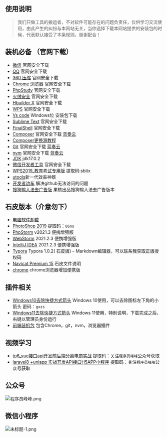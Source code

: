 ## 使用说明

> 我们只做工具的搬运者，不对软件可能存在的问题负责任，仅供学习交流使用，由此产生的纠纷与本网站无关，当你选择下载本网站提供的安装包的时候，代表默认接受了本条规则。谢谢配合！

## 装机必备 （官网下载）

- [微信](https://weixin.qq.com/) 官网安全下载
- [QQ](https://im.qq.com/index) 官网安全下载
- [360 压缩](https://yasuo.360.cn/) 官网安全下载
- [Chrome 浏览器](https://www.google.cn/intl/zh-CN/chrome/) 官网安全下载
- [PhpStudy](https://www.xp.cn/) 官网安全下载
- [火绒安全](https://www.huorong.cn/) 官网安全下载
- [Hbuilder X](https://www.dcloud.io/hbuilderx.html) 官网安全下载
- [WPS](https://platform.wps.cn/) 官网安全下载
- [Vs code](https://vscode.cdn.azure.cn/stable/054a9295330880ed74ceaedda236253b4f39a335/VSCodeUserSetup-x64-1.56.2.exe) Windows位 安装包下载
- [Sublime Text](https://www.sublimetext.com/download) 官网安全下载
- [FinalShell](http://www.hostbuf.com/t/988.html) 官网安全下载
- [Composer](https://getcomposer.org/download/) 官网安全下载   [蓝奏云](https://coisini.lanzouf.com/ifV0n02tpumj)
- [Composer更换源教程](https://learnku.com/articles/15977/composer-accelerate-and-modify-mirror-source-in-china)
- [Git](https://git-scm.com/download/win) 官网安全下载 [蓝奏云](https://coisini.lanzouf.com/iPr2y02tq0ve)
- [nvm](https://github.com/coreybutler/nvm-windows/releases) 官网安全下载 [蓝奏云](https://coisini.lanzouf.com/iawe902tpwmb)
- [JDK](https://www.oracle.com/java/technologies/downloads/#jdk17-windows) jdk17.0.2
- [微信开发者工具](https://developers.weixin.qq.com/miniprogram/dev/devtools/stable.html) 官网安全下载
- [WPS2019_教育考试专用版](http://42.193.122.194:528/down/PHeqcRpDdNa7) 提取码:sbitx
- [utools](http://www.u.tools/)新一代效率神器
- [开发者边车](https://github.com/docmirror/dev-sidecar) 解决github无法访问的问题
- [搜狗输入法去广告版](https://www.lanzoui.com/b00zaur0d) 果核出品搜狗输入法去广告版本

## 石皮版本（介意勿下）

- [电脑软件卸载](https://coisini.lanzoui.com/ic5ev5c)
- [PhotoShop 2019](https://www.aliyundrive.com/s/v16de4rZBDx)  提取码：`06no`
- [PhpStorm](https://www.ghxi.com/phpstorm.html) v2021.3 便携增强版
- [WebStorm](https://www.ghxi.com/webstorm.html) 2021.2.3 便携增强版
- [IntelliJ IDEA](https://www.ghxi.com/idea.html) 2021.2.3 便携增强版
- [Typora](https://coisini.lanzouf.com/iNGMF03og7cd) Typora 1.0.2( 石皮版) – Markdown编辑器，可以联系我获取正版授权码
- [Navicat Premium 15](https://www.bilibili.com/read/cv9424390/) 石皮文件说明
- [chrome](https://www.lanzoui.com/b00z8efsb) chrome浏览器增加便携版



## 插件相关

- [Windows10去除快捷方式箭头](https://coisini.lanzoui.com/iaioy8j) Windows 10使用，可以去除图标左下角的小箭头 密码：`gxzs`
- [Windows11去除快捷方式箭头](https://coisini.lanzouf.com/i6ZN003bx87i) Windows 11使用，特别说明，下载完成之后，右键以管理员身份运行
- [前端装机包](https://coisini.lanzouf.com/i9xmWwg9e8j) 包含Chrome，git，nvm，浏览器插件



## 视频学习

- [tp6_vue接口api开发前后端分离电商实战](https://www.aliyundrive.com/s/Lfonn23aPDt) 提取码：关注`程序员峰峰`公众号获取
- [laravel8 +uniapp 实战开发API接口H5APP小程序](https://www.aliyundrive.com/s/RXfMXE6FcE1) 提取码：关注`程序员峰峰`公众号获取

## 公众号

![程序员峰峰.png](https://cdn.sbitx.top/220407/f380ec2c55635.png?ref=support.qiniu.com)

## 微信小程序

![未标题-1.png](https://cdn.sbitx.top/220428/739bddb399230.png)